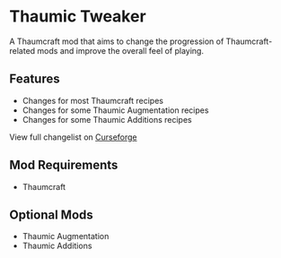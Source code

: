 # Thaumic Tweaker
A Thaumcraft mod that aims to change the progression of Thaumcraft-related mods and improve the overall feel of playing.

Features
------
* Changes for most Thaumcraft recipes
* Changes for some Thaumic Augmentation recipes
* Changes for some Thaumic Additions recipes

View full changelist on [Curseforge](https://www.curseforge.com/minecraft/mc-mods/thaumic-tweaker)

Mod Requirements 
------
* Thaumcraft

Optional Mods
------
* Thaumic Augmentation
* Thaumic Additions
